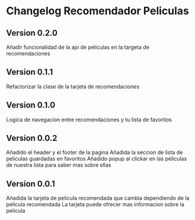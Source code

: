 # Changelog Recomendador Peliculas


## Version 0.2.0
Añadir funcionalidad de la api de peliculas en la targeta de recomendaciones

## Version 0.1.1
Refactorizar la clase de la tarjeta de recomendaciones

## Version 0.1.0
Logica de navegacion entre recomendaciones y tu lista de favoritos


## Version 0.0.2
Añadido el header y el footer de la pagina
Añadida la seccion de lista de peliculas guardadas en favoritos
Añadido popup al clickar en las peliculas de nuestra lista para saber mas sobre ellas

## Version 0.0.1
Añadida la tarjeta de pelicula recomendada que cambia dependiendo de la pelicula recomendada
La tarjeta puede ofrecer mas informacion sobre la pelicula
